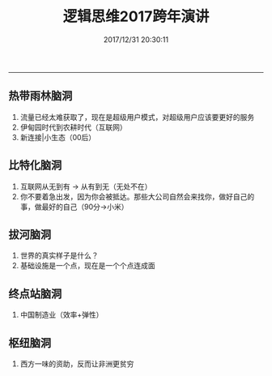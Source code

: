 ﻿---
title: 逻辑思维2017跨年演讲
date: 2017/12/31 20:30:11
categories:
- Diary
- Read feeling
tags:
- Diary
- Read
- feeling
---

---
## 热带雨林脑洞
1. 流量已经太难获取了，现在是超级用户模式，对超级用户应该要更好的服务
2. 伊甸园时代到农耕时代（互联网）
3. 新连接|小生态（00后）

<!-- more -->

## 比特化脑洞
1. 互联网从无到有 -> 从有到无（无处不在）
2. 你不要着急出发，因为你会被抵达。那些大公司自然会来找你，做好自己的事，做最好的自己（90分->小米）

## 拔河脑洞
1. 世界的真实样子是什么？
2. 基础设施是一个点，现在是一个个点连成面

## 终点站脑洞
1. 中国制造业（效率+弹性）

## 枢纽脑洞

1. 西方一味的资助，反而让非洲更贫穷




